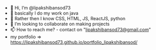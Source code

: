 - 👋 Hi, I’m @lipakshibansod73
- 👀 basically I do my work on java
- 🌱 Rather then I know CSS, HTML, JS, ReactJS, python
- 💞️ I’m looking to collaborate on making projects
- 📫 How to reach me? - contact on "lipakshibansod73@gmail.com"
- my portfolio => https://lipakshibansod73.github.io/portfolio_lipakshibansod/

<!---
lipakshibansod73/lipakshibansod73 is a ✨ special ✨ repository because its `README.md` (this file) appears on your GitHub profile.
You can click the Preview link to take a look at your changes.
--->
